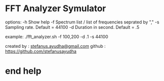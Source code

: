 # FFT Analyzer Symulator

options:
  -h Show help
  -f Spectrum list / list of frequencies seprated by ","
  -s Sampling rate. Default = 44100
  -d Duration in second. Default = .5

example:
./fft_analyzer.sh -f 100,200 -d .1 -s 44100

created by : stefanus.ayudha@gmail.com
github : https://github.com/stefanusayudha

# end help

